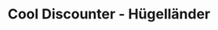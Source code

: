 ---
title: "Cool Discounter - Hügelländer"
url: /sinsheim/cool-discounter-huegellaender/
shop: Supermarkt
---